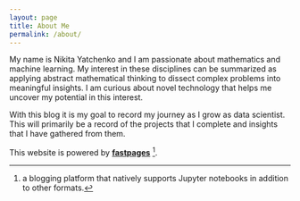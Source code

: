 ```yaml
---
layout: page
title: About Me
permalink: /about/
---
```


My name is Nikita Yatchenko and I am passionate about mathematics and machine learning. My interest in these disciplines can be summarized as applying abstract mathematical thinking to dissect complex problems into meaningful insights. I am curious about novel technology that helps me uncover my potential in this interest.

With this blog it is my goal to record my journey as I grow as data scientist. This will primarily be a record of the projects that I complete and insights that I have gathered from them.


This website is powered by **[fastpages](https://github.com/fastai/fastpages)** [^1].



[^1]:a blogging platform that natively supports Jupyter notebooks in addition to other formats.
